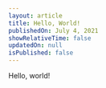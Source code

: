 ```yaml
---
layout: article
title: Hello, World!
publishedOn: July 4, 2021
showRelativeTime: false
updatedOn: null
isPublished: false
---
```


[comment]: # (README: set `isPublished` to true whenever you're ready to publish.)

Hello, world!